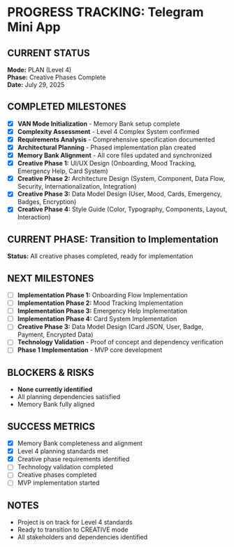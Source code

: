 # PROGRESS TRACKING: Telegram Mini App

## CURRENT STATUS
**Mode:** PLAN (Level 4)  
**Phase:** Creative Phases Complete  
**Date:** July 29, 2025

## COMPLETED MILESTONES
- [x] **VAN Mode Initialization** - Memory Bank setup complete
- [x] **Complexity Assessment** - Level 4 Complex System confirmed
- [x] **Requirements Analysis** - Comprehensive specification documented
- [x] **Architectural Planning** - Phased implementation plan created
- [x] **Memory Bank Alignment** - All core files updated and synchronized
- [x] **Creative Phase 1:** UI/UX Design (Onboarding, Mood Tracking, Emergency Help, Card System)
- [x] **Creative Phase 2:** Architecture Design (System, Component, Data Flow, Security, Internationalization, Integration)
- [x] **Creative Phase 3:** Data Model Design (User, Mood, Cards, Emergency, Badges, Encryption)
- [x] **Creative Phase 4:** Style Guide (Color, Typography, Components, Layout, Interaction)

## CURRENT PHASE: Transition to Implementation
**Status:** All creative phases completed, ready for implementation

## NEXT MILESTONES
- [ ] **Implementation Phase 1:** Onboarding Flow Implementation
- [ ] **Implementation Phase 2:** Mood Tracking Implementation
- [ ] **Implementation Phase 3:** Emergency Help Implementation
- [ ] **Implementation Phase 4:** Card System Implementation
- [ ] **Creative Phase 3:** Data Model Design (Card JSON, User, Badge, Payment, Encrypted Data)
- [ ] **Technology Validation** - Proof of concept and dependency verification
- [ ] **Phase 1 Implementation** - MVP core development

## BLOCKERS & RISKS
- **None currently identified**
- All planning dependencies satisfied
- Memory Bank fully aligned

## SUCCESS METRICS
- [x] Memory Bank completeness and alignment
- [x] Level 4 planning standards met
- [x] Creative phase requirements identified
- [ ] Technology validation completed
- [ ] Creative phases completed
- [ ] MVP implementation started

## NOTES
- Project is on track for Level 4 standards
- Ready to transition to CREATIVE mode
- All stakeholders and dependencies identified
